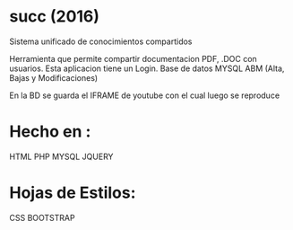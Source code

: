 # succ (2016)
Sistema unificado de conocimientos compartidos

Herramienta que permite compartir documentacion PDF, .DOC con usuarios.
Esta aplicacion tiene un Login.
Base de datos MYSQL
ABM (Alta, Bajas y Modificaciones)

En la BD se guarda el IFRAME de youtube con el cual luego se reproduce

# Hecho en : 
HTML
PHP
MYSQL
JQUERY

# Hojas de Estilos: 
CSS
BOOTSTRAP
